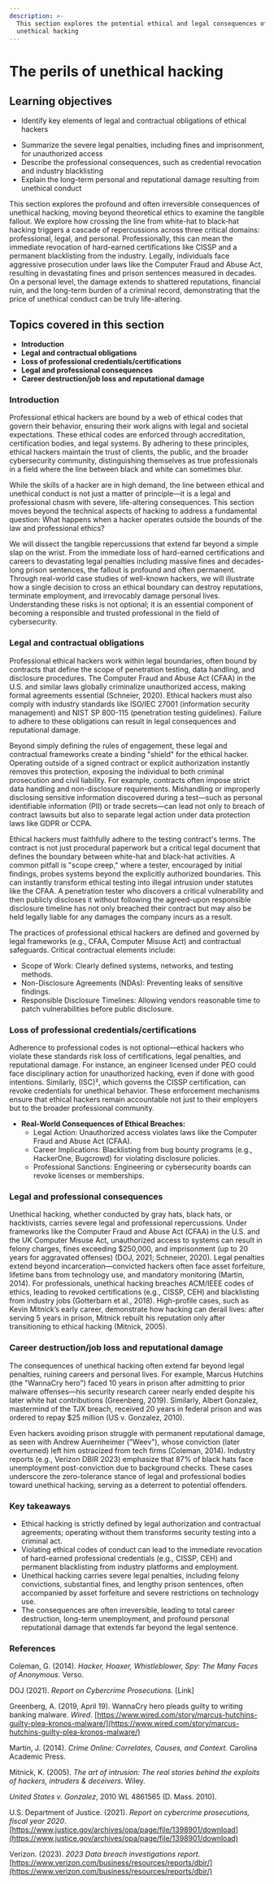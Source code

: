```yaml
---
description: >-
  This section explores the potential ethical and legal consequences of
  unethical hacking
---
```


# The perils of unethical hacking

## Learning objectives

* Identify key elements of legal and contractual obligations of ethical hackers
- Summarize the severe legal penalties, including fines and imprisonment, for unauthorized access
- Describe the professional consequences, such as credential revocation and industry blacklisting
- Explain the long-term personal and reputational damage resulting from unethical conduct

This section explores the profound and often irreversible consequences of unethical hacking, moving beyond theoretical ethics to examine the tangible fallout. We explore how crossing the line from white-hat to black-hat hacking triggers a cascade of repercussions across three critical domains: professional, legal, and personal. Professionally, this can mean the immediate revocation of hard-earned certifications like CISSP and a permanent blacklisting from the industry. Legally, individuals face aggressive prosecution under laws like the Computer Fraud and Abuse Act, resulting in devastating fines and prison sentences measured in decades. On a personal level, the damage extends to shattered reputations, financial ruin, and the long-term burden of a criminal record, demonstrating that the price of unethical conduct can be truly life-altering.

## Topics covered in this section

* **Introduction**
* **Legal and contractual obligations**
* **Loss of professional credentials/certifications**
* **Legal and professional consequences**
* **Career destruction/job loss and reputational damage**

### Introduction

Professional ethical hackers are bound by a web of ethical codes that govern their behavior, ensuring their work aligns with legal and societal expectations. These ethical codes are enforced through accreditation, certification bodies, and legal systems. By adhering to these principles, ethical hackers maintain the trust of clients, the public, and the broader cybersecurity community, distinguishing themselves as true professionals in a field where the line between black and white can sometimes blur.

While the skills of a hacker are in high demand, the line between ethical and unethical conduct is not just a matter of principle—it is a legal and professional chasm with severe, life-altering consequences. This section moves beyond the technical aspects of hacking to address a fundamental question: What happens when a hacker operates outside the bounds of the law and professional ethics?

We will dissect the tangible repercussions that extend far beyond a simple slap on the wrist. From the immediate loss of hard-earned certifications and careers to devastating legal penalties including massive fines and decades-long prison sentences, the fallout is profound and often permanent. Through real-world case studies of well-known hackers, we will illustrate how a single decision to cross an ethical boundary can destroy reputations, terminate employment, and irrevocably damage personal lives. Understanding these risks is not optional; it is an essential component of becoming a responsible and trusted professional in the field of cybersecurity.

### Legal and contractual obligations

Professional ethical hackers work within legal boundaries, often bound by contracts that define the scope of penetration testing, data handling, and disclosure procedures. The Computer Fraud and Abuse Act (CFAA) in the U.S. and similar laws globally criminalize unauthorized access, making formal agreements essential (Schneier, 2020). Ethical hackers must also comply with industry standards like ISO/IEC 27001 (information security management) and NIST SP 800-115 (penetration testing guidelines). Failure to adhere to these obligations can result in legal consequences and reputational damage.

Beyond simply defining the rules of engagement, these legal and contractual frameworks create a binding "shield" for the ethical hacker. Operating outside of a signed contract or explicit authorization instantly removes this protection, exposing the individual to both criminal prosecution and civil liability. For example, contracts often impose strict data handling and non-disclosure requirements. Mishandling or improperly disclosing sensitive information discovered during a test—such as personal identifiable information (PII) or trade secrets—can lead not only to breach of contract lawsuits but also to separate legal action under data protection laws like GDPR or CCPA. 

Ethical hackers must faithfully adhere to the testing contract's terms. The contract is not just procedural paperwork but a critical legal document that defines the boundary between white-hat and black-hat activities. A common pitfall is "scope creep," where a tester, encouraged by initial findings, probes systems beyond the explicitly authorized boundaries. This can instantly transform ethical testing into illegal intrusion under statutes like the CFAA. A penetration tester who discovers a critical vulnerability and then publicly discloses it without following the agreed-upon responsible disclosure timeline has not only breached their contract but may also be held legally liable for any damages the company incurs as a result. 

The practices of professional ethical hackers are defined and governed by legal frameworks (e.g., CFAA, Computer Misuse Act) and contractual safeguards. Critical contractual elements include:
  * Scope of Work: Clearly defined systems, networks, and testing methods.
  * Non-Disclosure Agreements (NDAs): Preventing leaks of sensitive findings.
  * Responsible Disclosure Timelines: Allowing vendors reasonable time to patch vulnerabilities before public disclosure.

### Loss of professional credentials/certifications

Adherence to professional codes is not optional—ethical hackers who violate these standards risk loss of certifications, legal penalties, and reputational damage. For instance, an engineer licensed under PEO could face disciplinary action for unauthorized hacking, even if done with good intentions. Similarly, (ISC)², which governs the CISSP certification, can revoke credentials for unethical behavior. These enforcement mechanisms ensure that ethical hackers remain accountable not just to their employers but to the broader professional community.

* **Real-World Consequences of Ethical Breaches:**
  * Legal Action: Unauthorized access violates laws like the Computer Fraud and Abuse Act (CFAA).
  * Career Implications: Blacklisting from bug bounty programs (e.g., HackerOne, Bugcrowd) for violating disclosure policies.
  * Professional Sanctions: Engineering or cybersecurity boards can revoke licenses or memberships.

### Legal and professional consequences 

Unethical hacking, whether conducted by gray hats, black hats, or hacktivists, carries severe legal and professional repercussions. Under frameworks like the Computer Fraud and Abuse Act (CFAA) in the U.S. and the UK Computer Misuse Act, unauthorized access to systems can result in felony charges, fines exceeding $250,000, and imprisonment (up to 20 years for aggravated offenses) (DOJ, 2021; Schneier, 2020). Legal penalties extend beyond incarceration—convicted hackers often face asset forfeiture, lifetime bans from technology use, and mandatory monitoring (Martin, 2014). For professionals, unethical hacking breaches ACM/IEEE codes of ethics, leading to revoked certifications (e.g., CISSP, CEH) and blacklisting from industry jobs (Gotterbarn et al., 2018). High-profile cases, such as Kevin Mitnick’s early career, demonstrate how hacking can derail lives: after serving 5 years in prison, Mitnick rebuilt his reputation only after transitioning to ethical hacking (Mitnick, 2005).

### Career destruction/job loss and reputational damage

The consequences of unethical hacking often extend far beyond legal penalties, ruining careers and personal lives. For example, Marcus Hutchins (the "WannaCry hero") faced 10 years in prison after admitting to prior malware offenses—his security research career nearly ended despite his later white hat contributions (Greenberg, 2019). Similarly, Albert Gonzalez, mastermind of the TJX breach, received 20 years in federal prison and was ordered to repay $25 million (US v. Gonzalez, 2010). 

Even hackers avoiding prison struggle with permanent reputational damage, as seen with Andrew Auernheimer ("Weev"), whose conviction (later overturned) left him ostracized from tech firms (Coleman, 2014). Industry reports (e.g., Verizon DBIR 2023) emphasize that 87% of black hats face unemployment post-conviction due to background checks. These cases underscore the zero-tolerance stance of legal and professional bodies toward unethical hacking, serving as a deterrent to potential offenders.

### Key takeaways

- Ethical hacking is strictly defined by legal authorization and contractual agreements; operating without them transforms security testing into a criminal act.
- Violating ethical codes of conduct can lead to the immediate revocation of hard-earned professional credentials (e.g., CISSP, CEH) and permanent blacklisting from industry platforms and employment.
- Unethical hacking carries severe legal penalties, including felony convictions, substantial fines, and lengthy prison sentences, often accompanied by asset forfeiture and severe restrictions on technology use.
- The consequences are often irreversible, leading to total career destruction, long-term unemployment, and profound personal reputational damage that extends far beyond the legal sentence.

### References

Coleman, G. (2014). _Hacker, Hoaxer, Whistleblower, Spy: The Many Faces of Anonymous._ Verso.

DOJ (2021). _Report on Cybercrime Prosecutions._ \[Link]

Greenberg, A. (2019, April 19). WannaCry hero pleads guilty to writing banking malware. _Wired_. [https://www.wired.com/story/marcus-hutchins-guilty-plea-kronos-malware/](https://www.wired.com/story/marcus-hutchins-guilty-plea-kronos-malware/)

Martin, J. (2014). _Crime Online: Correlates, Causes, and Context._ Carolina Academic Press.

Mitnick, K. (2005). _The art of intrusion: The real stories behind the exploits of hackers, intruders & deceivers_. Wiley.

_United States v. Gonzalez_, 2010 WL 4861565 (D. Mass. 2010).

U.S. Department of Justice. (2021). _Report on cybercrime prosecutions, fiscal year 2020_. [https://www.justice.gov/archives/opa/page/file/1398901/download](https://www.justice.gov/archives/opa/page/file/1398901/download)

Verizon. (2023). _2023 Data breach investigations report_. [https://www.verizon.com/business/resources/reports/dbir/](https://www.verizon.com/business/resources/reports/dbir/)
